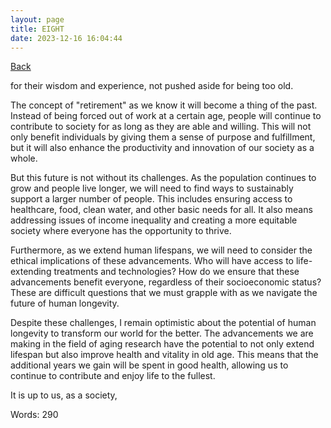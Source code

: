 ```yaml
---
layout: page
title: EIGHT
date: 2023-12-16 16:04:44
---
```


[Back](./)


for their wisdom and experience, not pushed aside for being too old.

The concept of "retirement" as we know it will become a thing of the past. Instead of being forced out of work at a certain age, people will continue to contribute to society for as long as they are able and willing. This will not only benefit individuals by giving them a sense of purpose and fulfillment, but it will also enhance the productivity and innovation of our society as a whole.

But this future is not without its challenges. As the population continues to grow and people live longer, we will need to find ways to sustainably support a larger number of people. This includes ensuring access to healthcare, food, clean water, and other basic needs for all. It also means addressing issues of income inequality and creating a more equitable society where everyone has the opportunity to thrive.

Furthermore, as we extend human lifespans, we will need to consider the ethical implications of these advancements. Who will have access to life-extending treatments and technologies? How do we ensure that these advancements benefit everyone, regardless of their socioeconomic status? These are difficult questions that we must grapple with as we navigate the future of human longevity.

Despite these challenges, I remain optimistic about the potential of human longevity to transform our world for the better. The advancements we are making in the field of aging research have the potential to not only extend lifespan but also improve health and vitality in old age. This means that the additional years we gain will be spent in good health, allowing us to continue to contribute and enjoy life to the fullest.

It is up to us, as a society,

Words: 290